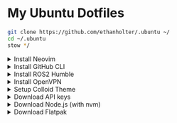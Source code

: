 # My Ubuntu Dotfiles

```bash
git clone https://github.com/ethanholter/.ubuntu ~/
cd ~/.ubuntu
stow */
```

<details>
<summary>Install Neovim</summary>

```bash
wget https://github.com/neovim/neovim/releases/download/nightly/nvim.appimage 
sudo add-apt-repository universe
sudo apt install libfuse2
chmod u+x nvim.appimage
mkdir -p ~/bin && mv ./nvim.appimage ~/bin/nvim
```
</details>

<details>
<summary>Install GitHub CLI</summary>

```bash
sudo mkdir -p -m 755 /etc/apt/keyrings && wget -qO- https://cli.github.com/packages/githubcli-archive-keyring.gpg | sudo tee /etc/apt/keyrings/githubcli-archive-keyring.gpg > /dev/null \
&& sudo chmod go+r /etc/apt/keyrings/githubcli-archive-keyring.gpg \
&& echo "deb [arch=$(dpkg --print-architecture) signed-by=/etc/apt/keyrings/githubcli-archive-keyring.gpg] https://cli.github.com/packages stable main" | sudo tee /etc/apt/sources.list.d/github-cli.list > /dev/null \
&& sudo apt update \
&& sudo apt install gh -y
```
```bash
gh auth login
```

</details>

<details>
<summary>Install ROS2 Humble</summary>

```bash
sudo apt update -y && sudo apt upgrade -y && sudo apt install locales -y
sudo locale-gen en_US en_US.UTF-8 -y
sudo update-locale LC_ALL=en_US.UTF-8 LANG=en_US.UTF-8 -y
sudo apt install software-properties-common -y
sudo add-apt-repository universe -y
sudo apt update -y && sudo apt install curl -y
sudo curl -sSL https://raw.githubusercontent.com/ros/rosdistro/master/ros.key -o /usr/share/keyrings/ros-archive-keyring.gpg
echo "deb [arch=$(dpkg --print-architecture) signed-by=/usr/share/keyrings/ros-archive-keyring.gpg] http://packages.ros.org/ros2/ubuntu $(lsb_release -cs) main" | sudo tee /etc/apt/sources.list.d/ros2.list > /dev/null
sudo apt update -y && sudo apt upgrade -y
sudo apt install ros-humble-desktop python3-rosdep2 tmux python3-venv -y
echo "source /opt/ros/humble/setup.bash" >> ${HOME}/.bashrc
rosdep update
```
</details>


<details>
<summary>Install OpenVPN</summary>

```bash
sudo apt-get install network-manager-openvpn-gnome
```
</details>

<details>
  <summary>Setup Colloid Theme</summary>

```bash
# gnome packages
sudo apt install gtk2-engines-murrine gnome-tweaks gnome-shell-extensions gnome-themes-extra -y
git clone https://github.com/vinceliuice/Colloid-icon-theme ${HOME}/Code/Colloid-icon-theme
cd ${HOME}/Code/Colloid-icon-theme
source ./install.sh -s nord -t all
git clone https://github.com/vinceliuice/Colloid-gtk-theme ${HOME}/Code/Colloid-gtk-theme
cd ${HOME}/Code/Colloid-gtk-theme
source ./install.sh -l -c dark -t all --tweaks rimless float
```
</details>

<details>
<summary>Download API keys</summary>

Private repository. Must sign in with gh cli first
```bash
git clone https://github.com/ethanholter/.api-keys ~/
```
</details>

<details>
<summary>Download Node.js (with nvm)</summary>

```bash
export NVM_DIR="$HOME/.nvm" && (
  git clone https://github.com/nvm-sh/nvm.git "$NVM_DIR"
  cd "$NVM_DIR"
  git checkout `git describe --abbrev=0 --tags --match "v[0-9]*" $(git rev-list --tags --max-count=1)`
) && \. "$NVM_DIR/nvm.sh"
nvm install node
```
</details>

<details>
<summary>Download Flatpak</summary>

```bash
sudo apt install flatpak gnome-software-plugin-flatpak
flatpak remote-add --if-not-exists flathub https://dl.flathub.org/repo/flathub.flatpakrepo
```
</details>
